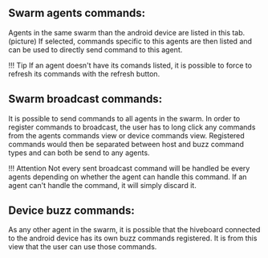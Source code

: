## Swarm agents commands: <a name="hivear-commands-swarm"></a>
Agents in the same swarm than the android device are listed in this tab. (picture)
If selected, commands specific to this agents are then listed and can be used to directly send command to this agent.

!!! Tip
    If an agent doesn't have its comands listed, it is possible to force to refresh its commands with the refresh button.

## Swarm broadcast commands: <a name="hivear-commands-broadcast"></a>
It is possible to send commands to all agents in the swarm. 
In order to register commands to broadcast, the user has to long click any commands from the agents commands view or device commands view.
Registered commands would then be separated between host and buzz command types and can both be send to any agents.

!!! Attention
    Not every sent broadcast command will be handled be every agents depending on whether the agent can handle this command.
    If an agent can't handle the command, it will simply discard it.

## Device buzz commands: <a name="hivear-commands-device-buzz"></a>
As any other agent in the swarm, it is possible that the hiveboard connected to the android device has its own buzz commands registered.
It is from this view that the user can use those commands.